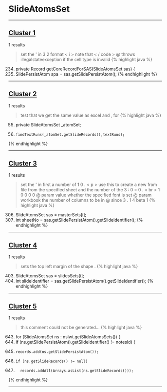 # SlideAtomsSet

***

## [Cluster 1](./1)
1 results
> set the ' in 3 2 format < i > note that < / code > @ throws illegalstateexception if the cell type is invalid 
{% highlight java %}
234. private Record getCoreRecordForSAS(SlideAtomsSet sas) {
235.   SlidePersistAtom spa = sas.getSlidePersistAtom();
{% endhighlight %}

***

## [Cluster 2](./2)
1 results
> test that we get the same value as excel and , for 
{% highlight java %}
55. private SlideAtomsSet _atomSet;
83.     findTextRuns(_atomSet.getSlideRecords(),textRuns);
{% endhighlight %}

***

## [Cluster 3](./3)
1 results
> set the ' in first a number of 1 0 . < p > use this to create a new from file from the specified sheet and the number of the 3 : 0 = 0 . < br > 1 0 0 0 0 @ param value whether the specified font is set @ param workbook the number of columns to be in @ since 3 . 1 4 beta 1 
{% highlight java %}
306. SlideAtomsSet sas = masterSets[i];
307. int sheetNo = sas.getSlidePersistAtom().getSlideIdentifier();
{% endhighlight %}

***

## [Cluster 4](./4)
1 results
> sets the top left margin of the shape . 
{% highlight java %}
403. SlideAtomsSet sas = slidesSets[i];
404. int slideIdentifier = sas.getSlidePersistAtom().getSlideIdentifier();
{% endhighlight %}

***

## [Cluster 5](./5)
1 results
> this comment could not be generated...
{% highlight java %}
643. for (SlideAtomsSet ns : nslwt.getSlideAtomsSets()) {
644.   if (ns.getSlidePersistAtom().getSlideIdentifier() != notesId) {
646.     records.add(ns.getSlidePersistAtom());
647.     if (ns.getSlideRecords() != null)
648.       records.addAll(Arrays.asList(ns.getSlideRecords()));
{% endhighlight %}

***

